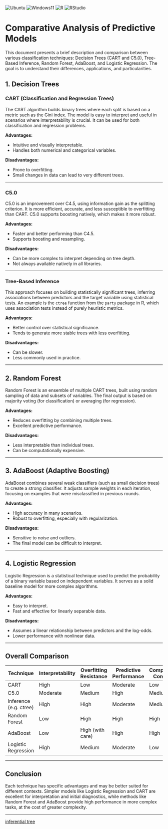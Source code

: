![Ubuntu](https://img.shields.io/badge/Ubuntu-Linux-orange)
![Windows11](https://img.shields.io/badge/Windows-11-blue)
![R](https://img.shields.io/badge/R-276DC3?logo=r&logoColor=white&style=flat)
![RStudio](https://img.shields.io/badge/RStudio-75AADB?logo=rstudio&logoColor=white&style=flat)

# Comparative Analysis of Predictive Models

This document presents a brief description and comparison between various classification techniques: Decision Trees (CART and C5.0), Tree-Based Inference, Random Forest, AdaBoost, and Logistic Regression. The goal is to understand their differences, applications, and particularities.

## 1. Decision Trees

### CART (Classification and Regression Trees)

The CART algorithm builds binary trees where each split is based on a metric such as the Gini index. The model is easy to interpret and useful in scenarios where interpretability is crucial. It can be used for both classification and regression problems.

**Advantages:**
- Intuitive and visually interpretable.
- Handles both numerical and categorical variables.

**Disadvantages:**
- Prone to overfitting.
- Small changes in data can lead to very different trees.

---

### C5.0

C5.0 is an improvement over C4.5, using information gain as the splitting criterion. It is more efficient, accurate, and less susceptible to overfitting than CART. C5.0 supports boosting natively, which makes it more robust.

**Advantages:**
- Faster and better performing than C4.5.
- Supports boosting and resampling.

**Disadvantages:**
- Can be more complex to interpret depending on tree depth.
- Not always available natively in all libraries.

---

### Tree-Based Inference

This approach focuses on building statistically significant trees, inferring associations between predictors and the target variable using statistical tests. An example is the `ctree` function from the `party` package in R, which uses association tests instead of purely heuristic metrics.

**Advantages:**
- Better control over statistical significance.
- Tends to generate more stable trees with less overfitting.

**Disadvantages:**
- Can be slower.
- Less commonly used in practice.

---

## 2. Random Forest

Random Forest is an ensemble of multiple CART trees, built using random sampling of data and subsets of variables. The final output is based on majority voting (for classification) or averaging (for regression).

**Advantages:**
- Reduces overfitting by combining multiple trees.
- Excellent predictive performance.

**Disadvantages:**
- Less interpretable than individual trees.
- Can be computationally expensive.

---

## 3. AdaBoost (Adaptive Boosting)

AdaBoost combines several weak classifiers (such as small decision trees) to create a strong classifier. It adjusts sample weights in each iteration, focusing on examples that were misclassified in previous rounds.

**Advantages:**
- High accuracy in many scenarios.
- Robust to overfitting, especially with regularization.

**Disadvantages:**
- Sensitive to noise and outliers.
- The final model can be difficult to interpret.

---

## 4. Logistic Regression

Logistic Regression is a statistical technique used to predict the probability of a binary variable based on independent variables. It serves as a solid baseline model for more complex algorithms.

**Advantages:**
- Easy to interpret.
- Fast and effective for linearly separable data.

**Disadvantages:**
- Assumes a linear relationship between predictors and the log-odds.
- Lower performance with nonlinear data.

---

## Overall Comparison

| Technique              | Interpretability | Overfitting Resistance | Predictive Performance | Computational Complexity |
|------------------------|------------------|-------------------------|-------------------------|---------------------------|
| CART                   | High             | Low                     | Moderate                | Low                       |
| C5.0                   | Moderate         | Medium                  | High                    | Medium                    |
| Inference (e.g. ctree) | High             | High                    | Moderate                | Medium                    |
| Random Forest          | Low              | High                    | High                    | High                      |
| AdaBoost               | Low              | High (with care)        | High                    | High                      |
| Logistic Regression    | High             | Medium                  | Moderate                | Low                       |

---

## Conclusion

Each technique has specific advantages and may be better suited for different contexts. Simpler models like Logistic Regression and CART are excellent for interpretation and initial diagnostics, while methods like Random Forest and AdaBoost provide high performance in more complex tasks, at the cost of greater complexity.

---

[inferential tree](./inferential_tree.md)
